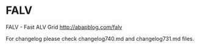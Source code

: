# FALV
FALV - Fast ALV Grid
http://abapblog.com/falv

For changelog please check changelog740.md and changelog731.md files.
